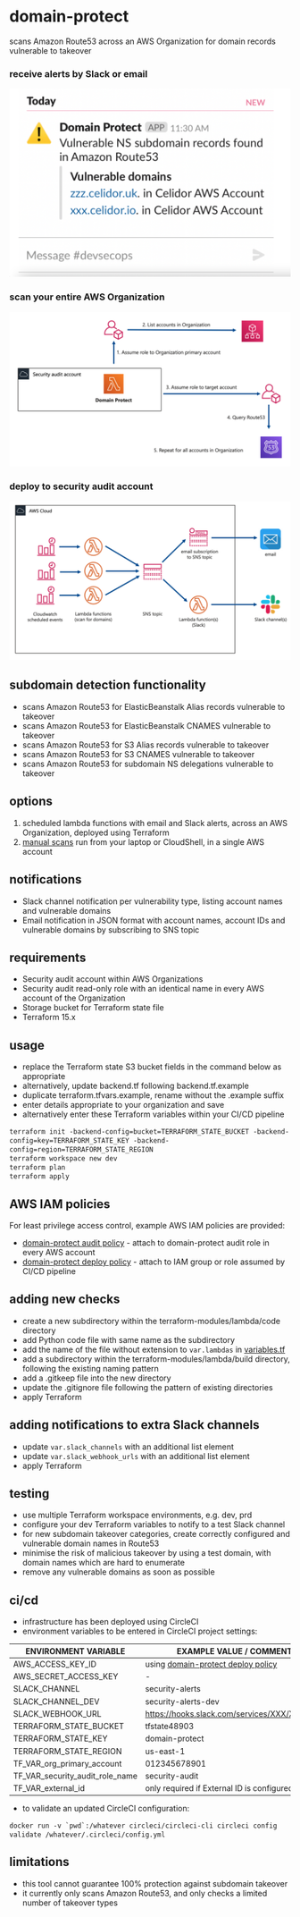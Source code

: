 # domain-protect
scans Amazon Route53 across an AWS Organization for domain records vulnerable to takeover

### receive alerts by Slack or email

![Alt text](slack-ns.png?raw=true "Slack notification")

### scan your entire AWS Organization

![Alt text](multi-account.png?raw=true "Multi account setup")

### deploy to security audit account

![Alt text](domain-protect.png?raw=true "Domain Protect architecture")

## subdomain detection functionality
* scans Amazon Route53 for ElasticBeanstalk Alias records vulnerable to takeover
* scans Amazon Route53 for ElasticBeanstalk CNAMES vulnerable to takeover
* scans Amazon Route53 for S3 Alias records vulnerable to takeover
* scans Amazon Route53 for S3 CNAMES vulnerable to takeover
* scans Amazon Route53 for subdomain NS delegations vulnerable to takeover

## options
1. scheduled lambda functions with email and Slack alerts, across an AWS Organization, deployed using Terraform
2. [manual scans](manual-scans/README.md) run from your laptop or CloudShell, in a single AWS account

## notifications
* Slack channel notification per vulnerability type, listing account names and vulnerable domains
* Email notification in JSON format with account names, account IDs and vulnerable domains by subscribing to SNS topic

## requirements
* Security audit account within AWS Organizations
* Security audit read-only role with an identical name in every AWS account of the Organization
* Storage bucket for Terraform state file
* Terraform 15.x

## usage
* replace the Terraform state S3 bucket fields in the command below as appropriate
* alternatively, update backend.tf following backend.tf.example
* duplicate terraform.tfvars.example, rename without the .example suffix
* enter details appropriate to your organization and save
* alternatively enter these Terraform variables within your CI/CD pipeline

```
terraform init -backend-config=bucket=TERRAFORM_STATE_BUCKET -backend-config=key=TERRAFORM_STATE_KEY -backend-config=region=TERRAFORM_STATE_REGION
terraform workspace new dev
terraform plan
terraform apply
```

## AWS IAM policies
For least privilege access control, example AWS IAM policies are provided:
* [domain-protect audit policy](aws-iam-policies/domain-protect-audit.json) - attach to domain-protect audit role in every AWS account
* [domain-protect deploy policy](aws-iam-policies/domain-protect-deploy.json) - attach to IAM group or role assumed by CI/CD pipeline

## adding new checks
* create a new subdirectory within the terraform-modules/lambda/code directory
* add Python code file with same name as the subdirectory
* add the name of the file without extension to ```var.lambdas``` in [variables.tf](variables.tf)
* add a subdirectory within the terraform-modules/lambda/build directory, following the existing naming pattern
* add a .gitkeep file into the new directory
* update the .gitignore file following the pattern of existing directories  
* apply Terraform

## adding notifications to extra Slack channels
* update ```var.slack_channels``` with an additional list element
* update ```var.slack_webhook_urls``` with an additional list element
* apply Terraform

## testing
* use multiple Terraform workspace environments, e.g. dev, prd
* configure your dev Terraform variables to notify to a test Slack channel
* for new subdomain takeover categories, create correctly configured and vulnerable domain names in Route53
* minimise the risk of malicious takeover by using a test domain, with domain names which are hard to enumerate
* remove any vulnerable domains as soon as possible

## ci/cd
* infrastructure has been deployed using CircleCI
* environment variables to be entered in CircleCI project settings:

| ENVIRONMENT VARIABLE            | EXAMPLE VALUE / COMMENT                      |
| ------------------------------- | ---------------------------------------------|
| AWS_ACCESS_KEY_ID               | using [domain-protect deploy policy](aws-iam-policies/domain-protect-deploy.json)|
| AWS_SECRET_ACCESS_KEY           | -                                            |
| SLACK_CHANNEL                   | security-alerts                              |
| SLACK_CHANNEL_DEV               | security-alerts-dev                          |
| SLACK_WEBHOOK_URL               | https://hooks.slack.com/services/XXX/XXX/XXX | 
| TERRAFORM_STATE_BUCKET          | tfstate48903                                 |
| TERRAFORM_STATE_KEY             | domain-protect                               |
| TERRAFORM_STATE_REGION          | us-east-1                                    |  
| TF_VAR_org_primary_account      | 012345678901                                 | 
| TF_VAR_security_audit_role_name | security-audit                               |
| TF_VAR_external_id              | only required if External ID is configured   |

* to validate an updated CircleCI configuration:
```
docker run -v `pwd`:/whatever circleci/circleci-cli circleci config validate /whatever/.circleci/config.yml
```

## limitations
* this tool cannot guarantee 100% protection against subdomain takeover
* it currently only scans Amazon Route53, and only checks a limited number of takeover types